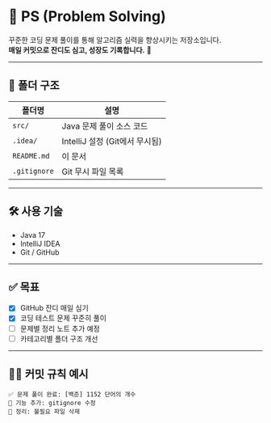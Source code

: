 # 🧠 PS (Problem Solving)

꾸준한 코딩 문제 풀이를 통해 알고리즘 실력을 향상시키는 저장소입니다.  
**매일 커밋으로 잔디도 심고, 성장도 기록합니다.** 🌱

---

## 📁 폴더 구조

| 폴더명        | 설명                      |
|---------------|---------------------------|
| `src/`        | Java 문제 풀이 소스 코드   |
| `.idea/`      | IntelliJ 설정 (Git에서 무시됨) |
| `README.md`   | 이 문서                   |
| `.gitignore`  | Git 무시 파일 목록         |

---

## 🛠 사용 기술

- Java 17
- IntelliJ IDEA
- Git / GitHub

---

## ✅ 목표

- [x] GitHub 잔디 매일 심기
- [x] 코딩 테스트 문제 꾸준히 풀이
- [ ] 문제별 정리 노트 추가 예정
- [ ] 카테고리별 폴더 구조 개선

---

## 🧑‍💻 커밋 규칙 예시

```text
✅ 문제 풀이 완료: [백준] 1152 단어의 개수
🔨 기능 추가: gitignore 수정
🧹 정리: 불필요 파일 삭제
